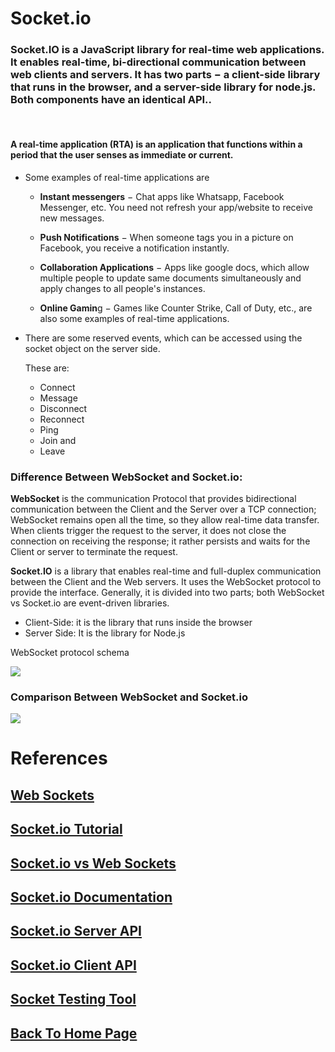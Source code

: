 # Socket.io

### **Socket.IO** is a JavaScript library for real-time web applications. It enables real-time, bi-directional communication between web clients and servers. It has two parts − a **client-side library** that runs in the browser, and a **server-side library** for node.js. Both components have an identical API..

<br>

#### **A real-time application** (RTA) is an application that functions within a period that the user senses as immediate or current.

- Some examples of real-time applications are

    - **Instant messengers** − Chat apps like Whatsapp, Facebook Messenger, etc. You need not refresh your app/website to receive new messages.

    - **Push Notifications** − When someone tags you in a picture on Facebook, you receive a notification instantly.

    - **Collaboration Applications** − Apps like google docs, which allow multiple people to update same documents simultaneously and apply changes to all people's instances.

    - **Online Gamin**g − Games like Counter Strike, Call of Duty, etc., are also some examples of real-time applications.

- There are some reserved events, which can be accessed using the socket object on the server side.

    These are:

    - Connect
    - Message
    - Disconnect
    - Reconnect
    - Ping
    - Join and
    - Leave


###  Difference Between WebSocket and Socket.io:

**WebSocket** is the communication Protocol that provides bidirectional communication between the Client and the Server over a TCP connection; WebSocket remains open all the time, so they allow real-time data transfer. When clients trigger the request to the server, it does not close the connection on receiving the response; it rather persists and waits for the Client or server to terminate the request.

**Socket.IO** is a library that enables real-time and full-duplex communication between the Client and the Web servers. It uses the WebSocket protocol to provide the interface. Generally, it is divided into two parts; both WebSocket vs Socket.io are event-driven libraries.

- Client-Side: it is the library that runs inside the browser
- Server Side: It is the library for Node.js

WebSocket protocol schema

![](https://cdn.educba.com/academy/wp-content/uploads/2018/11/WebSocket-protocol-schema.png)

 ### **Comparison Between WebSocket and Socket.io**

![](https://cdn.educba.com/academy/wp-content/uploads/2018/11/WebSockets-vs-Socket-1.jpg.webp)


# References



## [Web Sockets](https://en.wikipedia.org/wiki/WebSocket)

## [Socket.io Tutorial](https://www.tutorialspoint.com/socket.io/)

## [Socket.io vs Web Sockets](https://www.educba.com/websocket-vs-socket-io/)

## [Socket.io Documentation](https://socket.io/docs/v4/)

## [Socket.io Server API](https://socket.io/docs/v4/server-api)

## [Socket.io Client API](https://socket.io/docs/v4/client-api)

## [Socket Testing Tool](https://amritb.github.io/socketio-client-tool/)

## [Back To Home Page](../../README.md)
